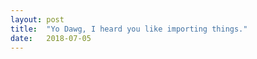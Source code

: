 ```yaml
---
layout: post
title:  "Yo Dawg, I heard you like importing things."
date:   2018-07-05
---
```

<p align="center"><img src="{{ '/assets/img/react-imports.jpg' | prepend: site.baseurl }}" alt=""></p>
